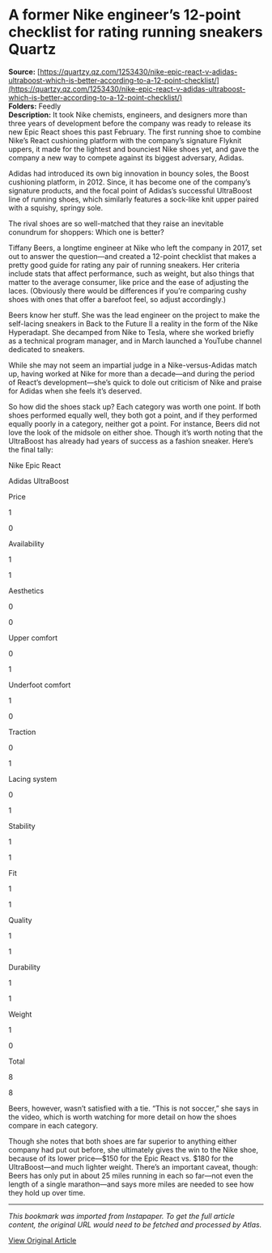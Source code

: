# A former Nike engineer’s 12-point checklist for rating running sneakers Quartz

**Source:** [https://quartzy.qz.com/1253430/nike-epic-react-v-adidas-ultraboost-which-is-better-according-to-a-12-point-checklist/](https://quartzy.qz.com/1253430/nike-epic-react-v-adidas-ultraboost-which-is-better-according-to-a-12-point-checklist/)  
**Folders:** Feedly  
**Description:** It took Nike chemists, engineers, and designers more than three years of development before the company was ready to release its new Epic React shoes this past February. The first running shoe to combine Nike’s React cushioning platform with the company’s signature Flyknit uppers, it made for the lightest and bounciest Nike shoes yet, and gave the company a new way to compete against its biggest adversary, Adidas.

Adidas had introduced its own big innovation in bouncy soles, the Boost cushioning platform, in 2012. Since, it has become one of the company’s signature products, and the focal point of Adidas’s successful UltraBoost line of running shoes, which similarly features a sock-like knit upper paired with a squishy, springy sole.

The rival shoes are so well-matched that they raise an inevitable conundrum for shoppers: Which one is better?

Tiffany Beers, a longtime engineer at Nike who left the company in 2017, set out to answer the question—and created a 12-point checklist that makes a pretty good guide for rating any pair of running sneakers. Her criteria include stats that affect performance, such as weight, but also things that matter to the average consumer, like price and the ease of adjusting the laces. (Obviously there would be differences if you’re comparing cushy shoes with ones that offer a barefoot feel, so adjust accordingly.)

Beers know her stuff. She was the lead engineer on the project to make the self-lacing sneakers in Back to the Future II a reality in the form of the Nike Hyperadapt. She decamped from Nike to Tesla, where she worked briefly as a technical program manager, and in March launched a YouTube channel dedicated to sneakers.

While she may not seem an impartial judge in a Nike-versus-Adidas match up, having worked at Nike for more than a decade—and during the period of React’s development—she’s quick to dole out criticism of Nike and praise for Adidas when she feels it’s deserved.

So how did the shoes stack up? Each category was worth one point. If both shoes performed equally well, they both got a point, and if they performed equally poorly in a category, neither got a point. For instance, Beers did not love the look of the midsole on either shoe. Though it’s worth noting that the UltraBoost has already had years of success as a fashion sneaker. Here’s the final tally:

Nike Epic React

Adidas UltraBoost

Price

1

0

Availability

1

1

Aesthetics

0

0

Upper comfort

0

1

Underfoot comfort

1

0

Traction

0

1

Lacing system

0

1

Stability

1

1

Fit

1

1

Quality

1

1

Durability

1

1

Weight

1

0

Total

8

8

Beers, however, wasn’t satisfied with a tie. “This is not soccer,” she says in the video, which is worth watching for more detail on how the shoes compare in each category.

Though she notes that both shoes are far superior to anything either company had put out before, she ultimately gives the win to the Nike shoe, because of its lower price—$150 for the Epic React vs. $180 for the UltraBoost—and much lighter weight. There’s an important caveat, though: Beers has only put in about 25 miles running in each so far—not even the length of a single marathon—and says more miles are needed to see how they hold up over time.


---

*This bookmark was imported from Instapaper. To get the full article content, the original URL would need to be fetched and processed by Atlas.*

[View Original Article](https://quartzy.qz.com/1253430/nike-epic-react-v-adidas-ultraboost-which-is-better-according-to-a-12-point-checklist/)